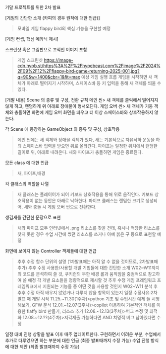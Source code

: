 기말 프로젝트를 위한 2차 발표

[게임의 간단한 소개 (카피의 경우 원작에 대한 언급)]
>모바일 게임 flappy bird의 핵심 기능을 구현할 예정

[게임 컨셉, 핵심 메카닉 제시]
>
스크린샷 혹은 그림판으로 끄적인 이미지 포함
>게임 스크린샷
>https://image-cdn.hypb.st/https%3A%2F%2Fhypebeast.com%2Fimage%2F2024%2F09%2F12%2Fflappy-bird-game-returning-2025-001.jpg?q=90&w=1400&cbr=1&fit=max
예상 게임 실행 흐름
>게임을 시작하면 새 객체가 아래로 떨어지기 시작하며, 스페이스바 등 키 입력을 통해 새 객체를 띄울 수 있다.

[개발 내용]
Scene 의 종류 및 구성, 전환 규칙
메인 씬> 새 객체를 클릭해서 떨어지지 않게 하고, 랜덤하게 위 아래로 장애물이 형서오딘다.
게임 오버 씬> 새 객체가 기둥 객체와 충돌하면 화면에 게임 오버 화면을 띄우고 더 이상 스페이스바와 상호작용하지 않는다.

각 Scene 에 등장하는 GameObject 의 종류 및 구성, 상호작용
>메인 씬에는 새 객체와 장애물 객체가 있다, 새는 기본적으로 자유낙하 운동을 하되 스페이스바 입력을 받으면 위로 올라간다. 파이프는 일정한 위치에서 랜덤한 길이로 위, 아래로 내려온다. 새와 파이프가 충돌하면 게임은 종료된다.

모든 class 에 대한 언급
>새, 파이프,배경

각 클래스의 역할을 나열
>새 클래스는 플레이어가 되어 키보드 상호작용을 통해 위로 움직인다. 키보드 상호작용이 없는 동안은 아래로 낙하한다.
>파이프 클래스는 랜덤한 크기로 생성되어, 새와 충돌 시 게임 오버 씬으로 전환한다.

생김새를 간단한 문장으로 표현
>새와 파이프 모두 인터넷에서 .png 리소스를 찾을 건데, 혹시나  적당한 리소스를 찾지 못한 경우 수업 시간에 썼던 리소스를 쓰거나 아예 붉은 구 등으로 표현할 예정

화면에 보이지 않는 Controller 객체들에 대한 언급
>추후 수정
함수 단위의 설명 (1차발표때는 아직 알 수 없을 것이므로, 2차발표때 추가)
>추후 수정
사용한/사용할 개발 기법들에 대한 간단한 소개
>W02~W11까지의 코드를 분석하여 쓸 것,  쿠키런의 무한 배경 롤과 움직임을 중점적으로 참고하여 쓸 예정
각 개발 요소들을 정량적으로 제시할 것
>추후 수정
게임 프레임워크
프레임워크에서 지원되는 기능들 중 어떤 것을 사용할 것인지
>W02~W11 분석 후 추후 수정
아직 배우지 않았거나 다루지 않을 항목이 있는지
일정
>수정사유:2차 발표 때 개발 시작
>11.25.~11.30(1주차)>python 기초 및 수업시간 예제 들 시행해보기, GFW 분석
>12.01.~12.07(2주차)>copilot 이용하여 기본적인 객체를 이용한 flaffy bird 만들기, 리소스 추가
>12.08.~12.13(3주차)>버그 수정 및 최적화
>12.08.~12.??(4주차)>지각제출 가능하다면 AND 치명적 버그 남아있다면 수정

일정 대비 진행 상황을 발표 이후 매주 업데이트한다.
구현하면서 어려운 부분, 수업에서 추가로 다루었으면 하는 부분에 대한 언급 (최종 발표때까지 수정 가능)
수업 진행 방식에 대한 제안 (최종 발표때까지 수정 가능)

